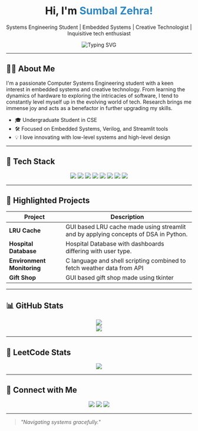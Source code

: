 <h1 align="center">Hi, I'm <span style="color:#2E86C1">Sumbal Zehra!</span></h1>
<p align="center">Systems Engineering Student | Embedded Systems | Creative Technologist | Inquisitive tech enthusiast</p>

<p align="center">
  <img src="https://readme-typing-svg.herokuapp.com?font=Fira+Code&size=22&duration=4000&pause=500&center=true&vCenter=true&width=435&lines=Bridging+Hardware+%26+Software;Exploring+Embedded+Worlds;Crafting+Tech+with+Purpose" alt="Typing SVG" />
</p>

---

## 👩‍💻 About Me

I'm a passionate Computer Systems Engineering student with a keen interest in embedded systems and creative technology. From learning the dynamics of hardware to exploring the intricacies of software, I tend to constantly level myself up in the evolving world of tech. Research brings me immense joy and acts as a benefactor in further upgrading my skills.

- 🎓 Undergraduate Student in CSE  
- 🛠️ Focused on Embedded Systems, Verilog, and Streamlit tools  
- 💡 I love innovating with low-level systems and high-level design

---

## 🧰 Tech Stack
<p align="center">
  <img src="https://img.shields.io/badge/C-00599C?style=flat&logo=c&logoColor=white" />
  <img src="https://img.shields.io/badge/C++-004482?style=flat&logo=c%2B%2B&logoColor=white" />
  <img src="https://img.shields.io/badge/Python-3776AB?style=flat&logo=python&logoColor=white" />
  <img src="https://img.shields.io/badge/Verilog-FE5F55?style=flat" />
  <img src="https://img.shields.io/badge/HTML5-E34F26?style=flat&logo=html5&logoColor=white" />
  <img src="https://img.shields.io/badge/CSS3-1572B6?style=flat&logo=css3&logoColor=white" />
  <img src="https://img.shields.io/badge/Streamlit-FF4B4B?style=flat&logo=streamlit&logoColor=white" />
  <img src="https://img.shields.io/badge/Embedded-Systems-764ba2?style=flat" />
</p>

---

## 🌟 Highlighted Projects

| Project                    | Description                                                                            |
|----------------------------|-----------------------------------------------------------------------------------------|
| **LRU Cache**              | GUI based LRU cache made using streamlit and by applying concepts of DSA in Python.     |
| **Hospital Database**      | Hospital Database with dashboards differing with user type.                             |
| **Environment Monitoring** | C language and shell scripting combined to fetch weather data from API                  |
| **Gift Shop**              | GUI based gift shop made using tkinter                                                  |

---

## 📊 GitHub Stats

<p align="center">
  <img src="https://github-readme-streak-stats.herokuapp.com/?user=sumbalzehra88&theme=tokyonight" />
  <br/>
  <img src="https://github-readme-stats.vercel.app/api?username=sumbalzehra88&show_icons=true&theme=tokyonight" />
</p>

---

## 🧠 LeetCode Stats

<p align="center">
  <img src="https://leetcard.jacoblin.cool/Sumbal-Zehra?theme=dark&font=Fira%20Code" />
</p>

---

## 🔗 Connect with Me
<p align="center">
  <a href="https://www.linkedin.com/in/sumbal-zehra-ba14461b6" target="_blank"><img src="https://img.shields.io/badge/LinkedIn-0077B5?style=flat&logo=linkedin&logoColor=white"/></a>
  <a href="https://instagram.com/sumbalsverses" target="_blank"><img src="https://img.shields.io/badge/Instagram-E4405F?style=flat&logo=instagram&logoColor=white"/></a>
  <a href="mailto:sumbal@example.com"><img src="https://img.shields.io/badge/Email-D14836?style=flat&logo=gmail&logoColor=white"/></a>
</p>

---

> _"Navigating systems gracefully."_
